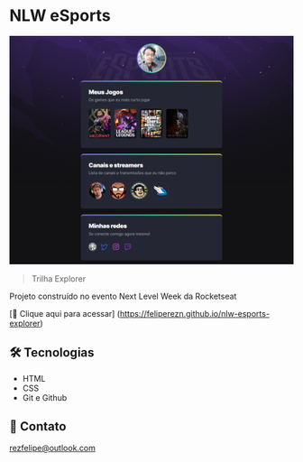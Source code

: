 # NLW eSports

![preview](./.github/preview.png)

> Trilha Explorer

Projeto construído no evento Next Level Week da Rocketseat

[🔗 Clique aqui para acessar] (https://feliperezn.github.io/nlw-esports-explorer)

## 🛠 Tecnologias

 - HTML
 - CSS
 - Git e Github

 ## 💛 Contato

 rezfelipe@outlook.com
